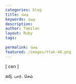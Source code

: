 ```yaml
---
categories: blog
title: செந்
keywords: செந்
description: 
author: Tamilan
layout: Ruby
tags: 
 
permalink: செந்
featured: /images/ttak-48.png
---
```

  
[ cen ]  
  
adj. பார். செம்